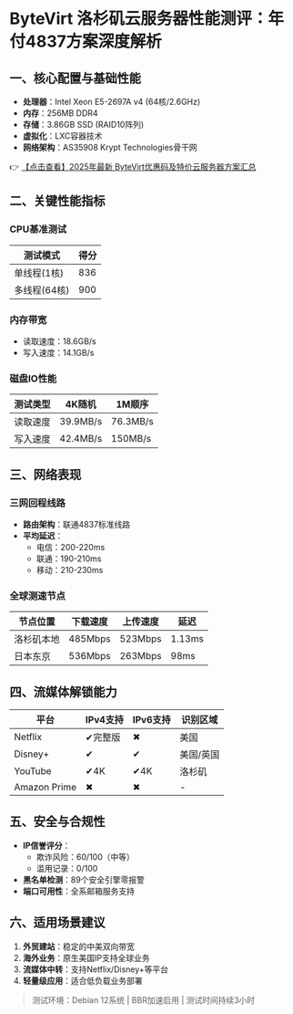 # ByteVirt 洛杉矶云服务器性能测评：年付4837方案深度解析

## 一、核心配置与基础性能
- **处理器**：Intel Xeon E5-2697A v4 (64核/2.6GHz)
- **内存**：256MB DDR4
- **存储**：3.86GB SSD (RAID10阵列)
- **虚拟化**：LXC容器技术
- **网络架构**：AS35908 Krypt Technologies骨干网

👉 [【点击查看】2025年最新 ByteVirt优惠码及特价云服务器方案汇总](https://bit.ly/bytevirt)

## 二、关键性能指标
### CPU基准测试
| 测试模式       | 得分     |
|----------------|----------|
| 单线程(1核)   | 836      |
| 多线程(64核)  | 900      |

### 内存带宽
- 读取速度：18.6GB/s
- 写入速度：14.1GB/s

### 磁盘IO性能
| 测试类型       | 4K随机   | 1M顺序   |
|----------------|----------|----------|
| 读取速度      | 39.9MB/s | 76.3MB/s |
| 写入速度      | 42.4MB/s | 150MB/s  |

## 三、网络表现
### 三网回程线路
- **路由架构**：联通4837标准线路
- **平均延迟**：
  - 电信：200-220ms
  - 联通：190-210ms
  - 移动：210-230ms

### 全球测速节点
| 节点位置     | 下载速度    | 上传速度    | 延迟    |
|--------------|-------------|-------------|---------|
| 洛杉矶本地   | 485Mbps     | 523Mbps     | 1.13ms  |
| 日本东京     | 536Mbps     | 263Mbps     | 98ms    |

## 四、流媒体解锁能力
| 平台        | IPv4支持 | IPv6支持 | 识别区域 |
|-------------|----------|----------|----------|
| Netflix     | ✔完整版  | ✖        | 美国     |
| Disney+     | ✔        | ✔        | 美国/英国|
| YouTube     | ✔4K      | ✔4K      | 洛杉矶   |
| Amazon Prime| ✖        | ✖        | -        |

## 五、安全与合规性
- **IP信誉评分**：
  - 欺诈风险：60/100（中等）
  - 滥用记录：0/100
- **黑名单检测**：89个安全引擎零报警
- **端口可用性**：全系邮箱服务支持

## 六、适用场景建议
1. **外贸建站**：稳定的中美双向带宽
2. **海外业务**：原生美国IP支持全球业务
3. **流媒体中转**：支持Netflix/Disney+等平台
4. **轻量级应用**：适合低负载业务部署

> 测试环境：Debian 12系统 | BBR加速启用 | 测试时间持续3小时